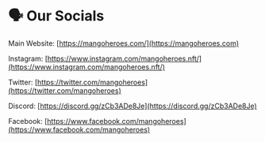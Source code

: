 # 🗣 Our Socials

Main Website: [https://mangoheroes.com/](https://mangoheroes.com)

Instagram: [https://www.instagram.com/mangoheroes.nft/](https://www.instagram.com/mangoheroes.nft/)

Twitter: [https://twitter.com/mangoheroes](https://twitter.com/mangoheroes)

Discord: [https://discord.gg/zCb3ADe8Je](https://discord.gg/zCb3ADe8Je)

Facebook: [https://www.facebook.com/mangoheroes](https://www.facebook.com/mangoheroes)

